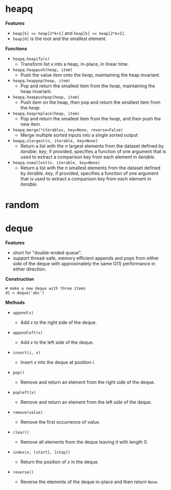 # heapq

**Features**

- `heap[k] <= heap[2*k+1]` and `heap[k] <= heap[2*k+2]`.
- `heap[0]` is the root and the smallest element.

**Functions**

- `heapq.heapify(x)`
  - Transform list *x* into a heap, in-place, in linear time.
- `heapq.heappush(heap, item)`
  - Push the value *item* onto the *heap*, maintaining the heap invariant.
- `heapq.heappop(heap, item)`
  - Pop and return the smallest item from the *heap*, maintaining the heap invariant.
- `heapq.heappushpop(heap, item)`
  - Push *item* on the heap, then pop and return the smallest item from the *heap*.
- `heapq.heapreplace(heap, item)`
  - Pop and return the smallest item from the *heap*, and then push the new *item*.
- `heapq.merge(*iterables, key=None, reverse=False)`
  - Merge multiple sorted inputs into a single sorted output
- `heapq.nlargest(n, iterable, key=None)`
  - Return a list with the *n* largest elements from the dataset defined by *iterable*. *key*, if provided, specifies a function of one argument that is used to extract a comparison key from each element in *iterable*.
- `heapq.nsmallest(n, iterable, key=None)`
  - Return a list with the *n* smallest elements from the dataset defined by *iterable*. *key*, if provided, specifies a function of one argument that is used to extract a comparison key from each element in *iterable*.

# random

# deque

**Features**

- short for "double-ended queue".
- support thread-safe, memory efficient appends and pops from either side of the deque with approximately the same O(1) performance in either direction.

**Construction**

```python3
# make a new deque with three items
d1 = deque('abc')
```

**Methods**

- `append(x)`
  - Add *x* to the right side of the deque.
- `appendleft(x)`
  - Add *x* to the left side of the deque.
- `insert(i, x)`
  - Insert *x* into the deque at position *i*.
- `pop()`
  - Remove and return an element from the right side of the deque.
- `popleft(x)`
  - Remove and return an element from the left side of the deque.
- `remove(value)`
  - Remove the first occurrence of *value*.
- `clear()`
  - Remove all elements from the deque leaving it with length 0.

- `index(x, [start], [stop])`
  - Return the position of *x* in the deque.

- `reverse()`
  - Reverse the elements of the deque in-place and then return `None`.
